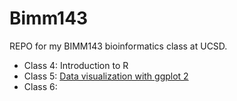 # Bimm143
REPO for my BIMM143 bioinformatics class at UCSD.

- Class 4: Introduction to R
- Class 5: [Data visualization with ggplot 2](https://github.com/lucywang0515/bimm143/tree/main/class05)
- Class 6:

